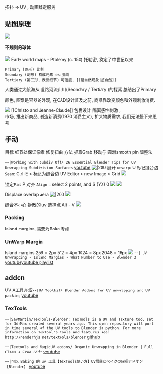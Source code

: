 拓扑 => UV , 动画绑定服务

## 贴图原理
![](https://i.imgur.com/6qduQYR.png)

#### 不规则的球体
![](https://upload.wikimedia.org/wikipedia/commons/a/ad/Ptolemy_World_Map.jpg)
Early world maps - Ptolemy (c. 150) 托勒密, 奠定了中世纪以来
```
Primary (原形) 比例  
Seondary (副形) 构成元素 es:肌肉  
Tertiary (第三形, 表面细节) 可信度, [[超自然现象|超自然]]
```

人类通过大航海从  道路河流山川(Seondary / Tertiary )的探索 总结出了Primary



颜色, 图案是容器的外观, 在CAD设计普及之前, 商品靠改变颜色和外观刺激消费.

![](https://static.dezeen.com/uploads/2021/09/arc-de-triomphe-wrapped-christo-and-jeanne-claude_dezeen_2364_col_4.jpg)
[[Christo and Jeanne-Claude]]
 包裹设计 隔离感性刺激 ,  
 市场,  推出新商品, 创造新消费(1970 消费主义), 扩大物质需求, 我们无法慢下来思考

## 手动

目标
细节处保证像素
修复扭曲
方法
抓取Grab 移动与 圆滑smooth
pin 调整法

--`|Working with Subdiv Off/ 26 Essential Blender Tips for UV Unwrapping Subdivision Surfaces` [youtube](https://youtu.be/8qv6DbWr6zw?t=236)
![|200](https://i.ytimg.com/vi/8qv6DbWr6zw/hqdefault.jpg)
展开 `unwarp`: U
标记缝合边 `Seam`: Ctrl-E > 标记为缝合边
UV Editor > new Image > Grid
![](https://i.imgur.com/mNRHGkf.png)


锁定`Pin`: P
对齐 `Align `: select 2 points, and S (YX) 0
![](https://i.imgur.com/722GyGw.png)
![](https://i.imgur.com/iJAEF9B.png)

Displace overlap aera
![|200](https://i.imgur.com/rUS4KiN.png)
![](https://i.imgur.com/uSciVMj.png)

缝合不小心 拆散的 uv 
选择点 Alt - V
![](https://i.imgur.com/a4wgnja.png)

### Packing 
Island margins, 需要为Bake 考虑



### UnWarp Margin 
Island margins
256 = 2px
512 = 4px
1024 = 8px
2048 = 16px
![](https://i.imgur.com/LhfAFTX.png)
--`| UV Unwrapping - Island Margins - What Number to Use - Blender 3` [youtube](https://youtu.be/vMuwJ6v9SmI?t=151)[youtube playlist](https://www.youtube.com/playlist?list=PLn3ukorJv4vve0s-cq8VWS4jRQCdWSU3N)




## addon 
UV A工具介绍--`|UV Toolkit/ Blender Addons for UV unwrapping and UV packing` [youtube](https://youtu.be/eu8r_DDJqhU?t=284)


### TexTools
--`|SavMartin/TexTools-Blender: TexTools is a UV and Texture tool set for 3dsMax created several years ago. This open repository will port in time several of the UV tools to Blender in python. For more information on TexTool's tools and features see: http://renderhjs.net/textools/blender` [github](https://github.com/SavMartin/TexTools-Blender)

--`|Textools and MagicUV addons/ Organic Unwrapping in Blender | Full Class + Free Gift` [youtube](https://youtu.be/hyzLjXw8RFk?t=2686)

--`|可以 Baking 的 uv 工具【TexTools使い方】UV展開とベイクの時短アドオン【Blender】` [youtube](https://youtu.be/FnecJv55WeE?t=458)

